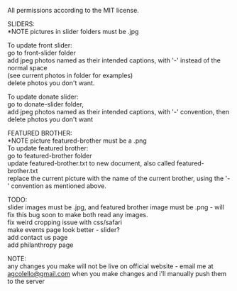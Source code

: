 All permissions according to the MIT license.


SLIDERS:  
*NOTE pictures in slider folders must be .jpg  

To update front slider:  
go to front-slider folder  
add jpeg photos named as their intended captions, with '-' instead of the normal space   
(see current photos in folder for examples)    
delete photos you don't want.  
  
To update donate slider:   
go to donate-slider folder,   
add jpeg photos named as their intended captions, with '-' convention, then
delete photos you don't want  

FEATURED BROTHER:  
*NOTE picture featured-brother must be a .png  
To update featured brother:  
go to featured-brother folder  
update featured-brother.txt to new document, also called featured-brother.txt  
replace the current picture with the name of the current brother, using the '-' convention as mentioned above.   
   
TODO:  
slider images must be .jpg, and featured brother image must be .png - will fix this bug soon to make both read any images.    
fix weird cropping issue with css/safari  
make events page look better - slider?   
add contact us page  
add philanthropy page  

NOTE:  
any changes you make will not be live on official website - email me at agcolello@gmail.com when you make changes and i'll manually push them to the server
